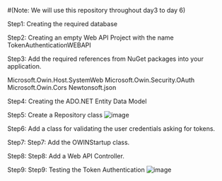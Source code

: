 #(Note: We will use this repository throughout day3 to day 6)

Step1: Creating the required database

Step2: Creating an empty Web API Project with the name TokenAuthenticationWEBAPI

Step3: Add the required references from NuGet packages into your application.

Microsoft.Owin.Host.SystemWeb
Microsoft.Owin.Security.OAuth
Microsoft.Owin.Cors
Newtonsoft.json

Step4: Creating the ADO.NET Entity Data Model

Step5: Create a Repository class
![image](https://user-images.githubusercontent.com/12406373/113682415-bf39a980-96e0-11eb-80c4-b16b9239a7f8.png)

Step6: Add a class for validating the user credentials asking for tokens.

Step7: Step7: Add the OWINStartup class.

Step8: Step8: Add a Web API Controller. 

Step9: Step9: Testing the Token Authentication
![image](https://user-images.githubusercontent.com/12406373/113682463-ce205c00-96e0-11eb-8dba-aa56de6faabf.png)

